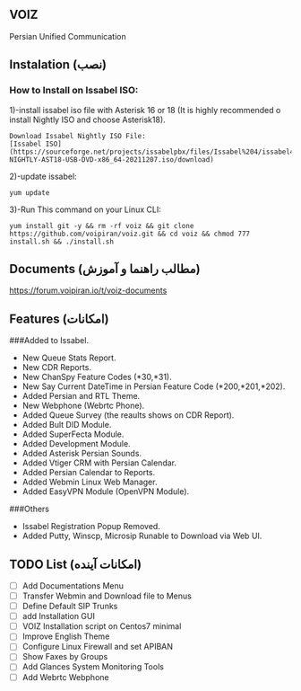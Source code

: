 ## VOIZ
 Persian Unified Communication 


## Instalation (نصب)

### How to Install on Issabel ISO:
1)-install issabel iso file with Asterisk 16 or 18 (It is highly recommended o install Nightly ISO and choose Asterisk18).

```
Download Issabel Nightly ISO File:
[Issabel ISO](https://sourceforge.net/projects/issabelpbx/files/Issabel%204/issabel4-NIGHTLY-AST18-USB-DVD-x86_64-20211207.iso/download)
```

2)-update issabel: 
```
yum update
```

3)-Run This command on your Linux CLI:
```
yum install git -y && rm -rf voiz && git clone https://github.com/voipiran/voiz.git && cd voiz && chmod 777 install.sh && ./install.sh
```


## Documents (مطالب راهنما و آموزش)

https://forum.voipiran.io/t/voiz-documents


## Features (امکانات)
###Added to Issabel.

* New Queue Stats Report.
* New CDR Reports.
* New ChanSpy Feature Codes (*30,*31).
* New Say Current DateTime in Persian Feature Code (*200,*201,*202).
* Added Persian and RTL Theme.
* New Webphone (Webrtc Phone).
* Added Queue Survey (the reaults shows on CDR Report).
* Added Bult DID Module.
* Added SuperFecta Module.
* Added Development Module.
* Added Asterisk Persian Sounds.
* Added Vtiger CRM with Persian Calendar.
* Added Persian Calendar to Reports.
* Added Webmin Linux Web Manager.
* Added EasyVPN Module (OpenVPN Module).

###Others

* Issabel Registration Popup Removed.
* Added Putty, Winscp, Microsip Runable to Download via Web UI.

## TODO List (امکانات آینده)
- [ ] Add Documentations Menu
- [ ] Transfer Webmin and Download file to Menus
- [ ] Define Default SIP Trunks
- [ ] add Installation GUI
- [ ] VOIZ Installation script on Centos7 minimal
- [ ] Improve English Theme
- [ ] Configure Linux Firewall and set APIBAN
- [ ] Show Faxes by Groups
- [ ] Add Glances System Monitoring Tools
- [ ] Add Webrtc Webphone
